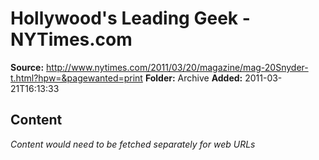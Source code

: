 # Hollywood's Leading Geek - NYTimes.com

**Source:** http://www.nytimes.com/2011/03/20/magazine/mag-20Snyder-t.html?hpw=&pagewanted=print
**Folder:** Archive
**Added:** 2011-03-21T16:13:33




## Content
*Content would need to be fetched separately for web URLs*
